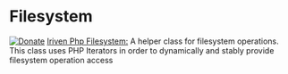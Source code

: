 # Filesystem
[![Donate](https://img.shields.io/badge/Donate-PayPal-green.svg)](https://www.paypal.com/cgi-bin/webscr?cmd=_s-xclick&hosted_button_id=XDCFPNTKUC4TU)
[Iriven Php Filesystem:](https://github.com/iriven/PhpLogger) A helper class for filesystem operations. This class uses PHP Iterators in order to dynamically and stably provide filesystem operation access
